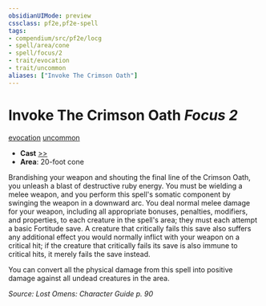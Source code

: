 ```yaml
---
obsidianUIMode: preview
cssclass: pf2e,pf2e-spell
tags:
- compendium/src/pf2e/locg
- spell/area/cone
- spell/focus/2
- trait/evocation
- trait/uncommon
aliases: ["Invoke The Crimson Oath"]
---
```

# Invoke The Crimson Oath *Focus 2*   
[evocation](evocation.md "Evocation School Trait")  [uncommon](uncommon.md "Uncommon Rarity Trait")  

- **Cast** [>>](chapter-9-playing-the-game.md#Actions "Two-Action") 
- **Area**: 20-foot cone

Brandishing your weapon and shouting the final line of the Crimson Oath, you unleash a blast of destructive ruby energy. You must be wielding a melee weapon, and you perform this spell's somatic component by swinging the weapon in a downward arc. You deal normal melee damage for your weapon, including all appropriate bonuses, penalties, modifiers, and properties, to each creature in the spell's area; they must each attempt a basic Fortitude save. A creature that critically fails this save also suffers any additional effect you would normally inflict with your weapon on a critical hit; if the creature that critically fails its save is also immune to critical hits, it merely fails the save instead.

You can convert all the physical damage from this spell into positive damage against all undead creatures in the area.

*Source: Lost Omens: Character Guide p. 90*